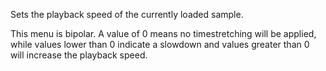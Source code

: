 Sets the playback speed of the currently loaded sample.

This menu is bipolar. A value of 0 means no timestretching will be applied, while values lower than 0 indicate a
slowdown and values greater than 0 will increase the playback speed.

